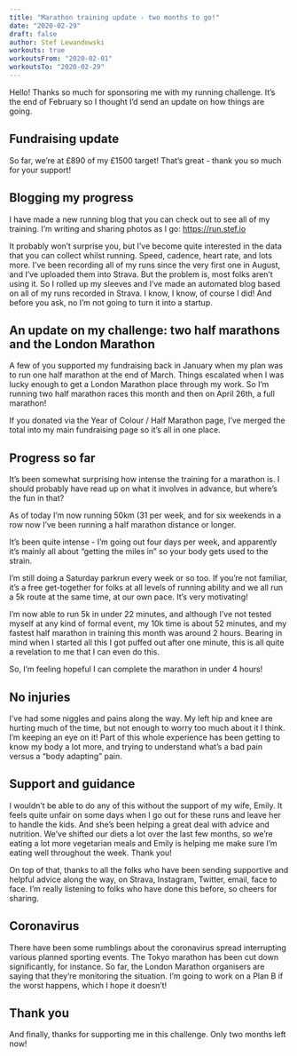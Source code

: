 ```yaml
---
title: "Marathon training update - two months to go!"
date: "2020-02-29"
draft: false
author: Stef Lewandowski
workouts: true
workoutsFrom: "2020-02-01"
workoutsTo: "2020-02-29"
---
```


Hello! Thanks so much for sponsoring me with my running challenge. It’s the end of February so I thought I’d send an update on how things are going. 

## Fundraising update
So far, we’re at £890 of my £1500 target! That’s great - thank you so much for your support!

## Blogging my progress 
I have made a new running blog that you can check out to see all of my training. I’m writing and sharing photos as I go: https://run.stef.io

It probably won’t surprise you, but I’ve become quite interested in the data that you can collect whilst running. Speed, cadence, heart rate, and lots more. I’ve been recording all of my runs since the very first one in August, and I’ve uploaded them into Strava. But the problem is, most folks aren’t using it. So I rolled up my sleeves and I’ve made an automated blog based on all of my runs recorded in Strava. I know, I know, of course I did! And before you ask, no I’m not going to turn it into a startup. 

## An update on my challenge: two half marathons and the London Marathon
A few of you supported my fundraising back in January when my plan was to run one half marathon at the end of March. Things escalated when I was lucky enough to get a London Marathon place through my work. So I’m running two half marathon races this month and then on April 26th, a full marathon! 

If you donated via the Year of Colour / Half Marathon page, I’ve merged the total into my main fundraising page so it’s all in one place. 

## Progress so far
It’s been somewhat surprising how intense the training for a marathon is. I should probably have read up on what it involves in advance, but where’s the fun in that? 

As of today I’m now running 50km (31 per week, and for six weekends in a row now I’ve been running a half marathon distance or longer. 

It’s been quite intense - I’m going out four days per week, and apparently it’s mainly all about “getting the miles in” so your body gets used to the strain. 

I’m still doing a Saturday parkrun every week or so too. If you’re not familiar, it’s a free get-together for folks at all levels of running ability and we all run a 5k route at the same time, at our own pace. It’s very motivating!

I’m now able to run 5k in under 22 minutes, and although I’ve not tested myself at any kind of formal event, my 10k time is about 52 minutes, and my fastest half marathon in training this month was around 2 hours. Bearing in mind when I started all this I got puffed out after one minute, this is all quite a revelation to me that I can even do this. 

So, I’m feeling hopeful I can complete the marathon in under 4 hours!

## No injuries 
I’ve had some niggles and pains along the way. My left hip and knee are hurting much of the time, but not enough to worry too much about it I think. I’m keeping an eye on it! Part of this whole experience has been getting to know my body a lot more, and trying to understand what’s a bad pain versus a “body adapting” pain. 

## Support and guidance
I wouldn’t be able to do any of this without the support of my wife, Emily. It feels quite unfair on some days when I go out for these runs and leave her to handle the kids. And she’s been helping a great deal with advice and nutrition. We’ve shifted our diets a lot over the last few months, so we’re eating a lot more vegetarian meals and Emily is helping me make sure I’m eating well throughout the week. Thank you!

On top of that, thanks to all the folks who have been sending supportive and helpful advice along the way, on Strava, Instagram, Twitter, email, face to face. I’m really listening to folks who have done this before, so cheers for sharing.

## Coronavirus
There have been some rumblings about the coronavirus spread interrupting various planned sporting events. The Tokyo marathon has been cut down significantly, for instance. So far, the London Marathon organisers are saying that they’re monitoring the situation. I’m going to work on a Plan B if the worst happens, which I hope it doesn’t!

## Thank you
And finally, thanks for supporting me in this challenge. Only two months left now!